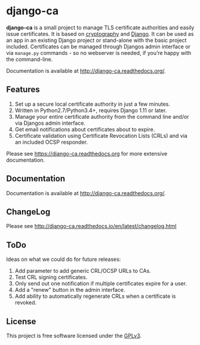# django-ca

**django-ca** is a small project to manage TLS certificate authorities and easily issue
certificates.  It is based on [cryptography](https://cryptography.io/) and
[Django](https://www.djangoproject.com/>). It can be used as an app in an existing Django project
or stand-alone with the basic project included.  Certificates can be managed through Djangos admin
interface or via `manage.py` commands - so no webserver is needed, if you’re happy with the
command-line.

Documentation is available at http://django-ca.readthedocs.org/.

## Features

1. Set up a secure local certificate authority in just a few minutes.
2. Written in Python2.7/Python3.4+, requires Django 1.11 or later.
3. Manage your entire certificate authority from the command line and/or via
   Djangos admin interface.
4. Get email notifications about certificates about to expire.
5. Certificate validation using Certificate Revocation Lists (CRLs) and via an included OCSP
   responder.

Please see https://django-ca.readthedocs.org for more extensive documentation.

## Documentation

Documentation is available at http://django-ca.readthedocs.org/.

## ChangeLog

Please see http://django-ca.readthedocs.io/en/latest/changelog.html

## ToDo

Ideas on what we could do for future releases:

1. Add parameter to add generic CRL/OCSP URLs to CAs.
2. Test CRL signing certificates.
3. Only send out one notification if multiple certificates expire for a user.
4. Add a "renew" button in the admin interface.
5. Add ability to automatically regenerate CRLs when a certificate is revoked.

## License

This project is free software licensed under the [GPLv3](http://www.gnu.org/licenses/gpl.txt).
